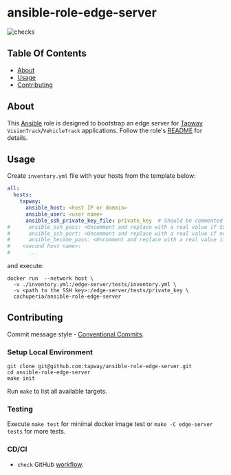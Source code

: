 # ansible-role-edge-server

![checks][checks]

## Table Of Contents

* [About](#about)
* [Usage](#usage)
* [Contributing](#contributing)

## About

This [Ansible][ans] role is designed to bootstrap an edge server for [Tapway](https://gotapway.com/solutions) `VisionTrack`/`VehicleTrack` applications. Follow the role's [README](edge-server/README.md) for details.

## Usage

Create `inventory.yml` file with your hosts from the template below:
```yaml
all:
  hosts:
    tapway:
      ansible_host: <host IP or domain>
      ansible_user: <user name>
      ansible_ssh_private_key_file: private_key  # Should be commented if ansible_ssh_pass uncommented
#      ansible_ssh_pass: <Uncomment and replace with a real value if SSH connection use password instead of the key>
#      ansible_ssh_port: <Uncomment and replace with a real value if not default(22)>
#      ansible_become_pass: <Uncomment and replace with a real value if the user needs a password to be a sudoer>
#    <second host name>:
#      ...
```
and execute:
```shell
docker run  --network host \
  -v ./inventory.yml:/edge-server/tests/inventory.yml \
  -v <path to the SSH key>:/edge-server/tests/private_key \
  cachuperia/ansible-role-edge-server
```

## Contributing

Commit message style - [Conventional Commits][cc].

### Setup Local Environment

```shell
git clone git@github.com:tapway/ansible-role-edge-server.git
cd ansible-role-edge-server
make init
```

Run `make` to list all available targets.

### Testing

Execute `make test` for minimal docker image test or `make -C edge-server tests` for more tests.

### CD/CI

- `check` GitHub [workflow][wch].


[ans]: https://docs.ansible.com/
[cc]: https://www.conventionalcommits.org/en/v1.0.0/
[pk]: https://pre-commit.com/#install

[wch]: .github/workflows/checks.yml
[wr]: .github/workflows/release.yml

[checks]: https://github.com/tapway/ansible-role-edge-server/actions/workflows/checks.yml/badge.svg
